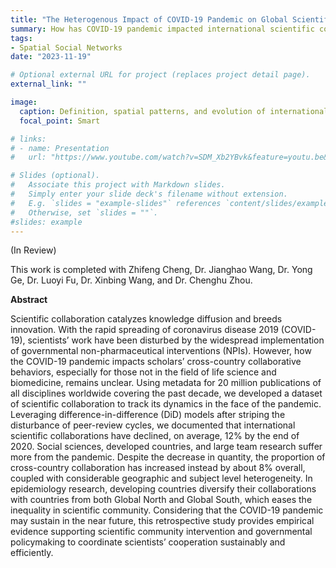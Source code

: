 ```yaml
---
title: "The Heterogenous Impact of COVID-19 Pandemic on Global Scientific Collaboration"
summary: How has COVID-19 pandemic impacted international scientific collaboration? Which disciplines or which countries suffer more? Do developing countries leverage COVID-19 to grow their research influence in the scientific networks? 
tags:
- Spatial Social Networks
date: "2023-11-19"

# Optional external URL for project (replaces project detail page).
external_link: ""

image:
  caption: Definition, spatial patterns, and evolution of international scientific collaboration
  focal_point: Smart

# links:
# - name: Presentation 
#   url: "https://www.youtube.com/watch?v=SDM_Xb2YBvk&feature=youtu.be&t=10501&ab_channel=IEEEVisualizationConference"

# Slides (optional).
#   Associate this project with Markdown slides.
#   Simply enter your slide deck's filename without extension.
#   E.g. `slides = "example-slides"` references `content/slides/example-slides.md`.
#   Otherwise, set `slides = ""`.
#slides: example
---
```


(In Review)

This work is completed with Zhifeng Cheng, Dr. Jianghao Wang, Dr. Yong Ge, Dr. Luoyi Fu, Dr. Xinbing Wang, and Dr. Chenghu Zhou.

**Abstract**

Scientific collaboration catalyzes knowledge diffusion and breeds innovation. With the rapid spreading of coronavirus disease 2019 (COVID-19), scientists’ work have been disturbed by the widespread implementation of governmental non-pharmaceutical interventions (NPIs). However, how the COVID-19 pandemic impacts scholars’ cross-country collaborative behaviors, especially for those not in the field of life science and biomedicine, remains unclear. Using metadata for 20 million publications of all disciplines worldwide covering the past decade, we developed a dataset of scientific collaboration to track its dynamics in the face of the pandemic. Leveraging difference-in-difference (DiD) models after striping the disturbance of peer-review cycles, we documented that international scientific collaborations have declined, on average, 12% by the end of 2020. Social sciences, developed countries, and large team research suffer more from the pandemic. Despite the decrease in quantity, the proportion of cross-country collaboration has increased instead by about 8% overall, coupled with considerable geographic and subject level heterogeneity. In epidemiology research, developing countries diversify their collaborations with countries from both Global North and Global South, which eases the inequality in scientific community. Considering that the COVID-19 pandemic may sustain in the near future, this retrospective study provides empirical evidence supporting scientific community intervention and governmental policymaking to coordinate scientists’ cooperation sustainably and efficiently.
